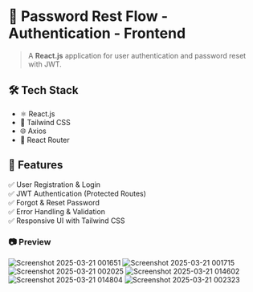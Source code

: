 # 🔐 Password Rest Flow - Authentication - Frontend  

> A **React.js** application for user authentication and password reset with JWT.

## 🛠️ Tech Stack  
- ⚛️ React.js  
- 🎨 Tailwind CSS  
- 🌐 Axios  
- 🔄 React Router  

## 📌 Features  
✅ User Registration & Login  
✅ JWT Authentication (Protected Routes)  
✅ Forgot & Reset Password  
✅ Error Handling & Validation  
✅ Responsive UI with Tailwind CSS   

### 📷 Preview
![Screenshot 2025-03-21 001651](https://github.com/user-attachments/assets/bb0c934d-36e4-44e7-ad8e-614497ffb6f6)
![Screenshot 2025-03-21 001715](https://github.com/user-attachments/assets/9c477a7a-b19a-408c-88f7-8467a8d0374b)
![Screenshot 2025-03-21 002025](https://github.com/user-attachments/assets/90756702-1092-4517-99d5-160703640f85)
![Screenshot 2025-03-21 014602](https://github.com/user-attachments/assets/ebdb61ce-3b9e-4f90-8400-18c1d37b4f4e)
![Screenshot 2025-03-21 014804](https://github.com/user-attachments/assets/92a2fd8b-1c38-45b7-9dc0-748367084536)
![Screenshot 2025-03-21 002323](https://github.com/user-attachments/assets/5b5beb34-c3f4-4525-b5a9-cb9de06cd1d8)
